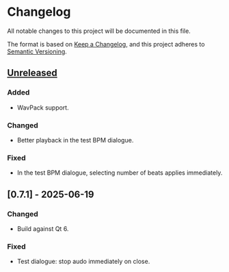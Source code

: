 <!-- markdownlint-configure-file {"MD024": { "siblings_only": true } } -->

# Changelog

All notable changes to this project will be documented in this file.

The format is based on [Keep a Changelog](https://keepachangelog.com/en/1.0.0/), and this project
adheres to [Semantic Versioning](https://semver.org/spec/v2.0.0.html).

## [Unreleased]

### Added

- WavPack support.

### Changed

- Better playback in the test BPM dialogue.

### Fixed

- In the test BPM dialogue, selecting number of beats applies immediately.

## [0.7.1] - 2025-06-19

### Changed

- Build against Qt 6.

### Fixed

- Test dialogue: stop audo immediately on close.

[unreleased]: https://github.com/Tatsh/bpmdetect/compare/v0.7.1...HEAD
